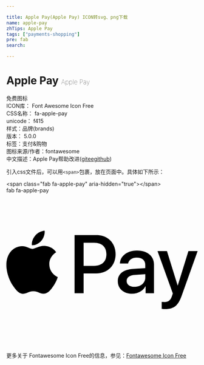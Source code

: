 ```yaml
---

title: Apple Pay(Apple Pay) ICON转svg、png下载
name: apple-pay
zhTips: Apple Pay
tags: ["payments-shopping"]
pre: fab
search: 

---
```


# Apple Pay  <small style="font-size: 60%;font-weight: 100">Apple Pay</small>


<div class="detail-page">
<p>
<span><span class="badge-success badge">免费图标</span> </span>
<br/>
<span>
ICON库：
<span class="badge-secondary badge">Font Awesome Icon Free</span> 
</span>
<br/>
<span>
CSS名称：
<span class="badge-secondary badge">fa-apple-pay</span> 
</span>
<br/>
<span>
unicode：
<span class="badge-secondary badge">f415</span> 
<copy-btn content='f415' btn-title=""></copy-btn>
<copy-btn :content='String.fromCodePoint(parseInt("f415", 16))' btn-title="复制U"></copy-btn>
</span><br/><span>样式：<span class="badge-light badge">品牌(brands)</span></span>
<br/>
<span>
版本：
<span class="badge-secondary badge">5.0.0</span> 
</span><br/><span>标签：<span class="badge-light badge"><router-link to="/tags/payments-shopping.html">支付&购物</router-link></span></span>
<br/>
<span>图标来源/作者：<span class="badge-light badge">fontawesome</span></span> 
<br/>
<span class="zh-detail">中文描述：<span class="badge-primary badge">Apple Pay</span><span class="help-link"><span>帮助改进</span>(<a href="https://gitee.com/liuwave/icon-helper/edit/master/json/fontawesome/brands/apple-pay.json" target="_blank" rel="noopener noreferrer">gitee</a><a href="https://github.com/liuwave/icon-helper/edit/master/json/fontawesome/brands/apple-pay.json" target="_blank" rel="noopener noreferrer">github</a></span>)</span><br/>
</p>
</div>
<div class="alert alert-dark">
  <i class="fab fa-apple-pay fa-xs"></i>
  <i class="fab fa-apple-pay fa-sm"></i>
  <i class="fab fa-apple-pay fa-lg"></i>
  <i class="fab fa-apple-pay fa-2x"></i>
  <i class="fab fa-apple-pay fa-3x"></i>
  <i class="fab fa-apple-pay fa-5x"></i>
  <i class="fab fa-apple-pay fa-7x"></i>
</div>
<div>
  <p>引入css文件后，可以用<code>&lt;span&gt;</code>包裹，放在页面中。具体如下所示：    
  </p>
  <div class="alert alert-primary" style="font-size: 14px">
    &lt;span class="fab fa-apple-pay" aria-hidden="true"&gt;&lt;/span&gt;
    <copy-btn content='<span class="fab fa-apple-pay" aria-hidden="true"></span>'></copy-btn>
  </div>
  <div class="alert alert-secondary">
    <i class="fab fa-apple-pay"
    style="font-size: 24px"
    aria-hidden="true"></i> fab fa-apple-pay
    <copy-btn content="fab fa-apple-pay" btn-title="复制图标名称"></copy-btn>
  </div>
</div>
<div id="svg" class="svg-wrap">
<svg xmlns="http://www.w3.org/2000/svg" viewBox="0 0 640 512"><path d="M116.9 158.5c-7.5 8.9-19.5 15.9-31.5 14.9-1.5-12 4.4-24.8 11.3-32.6 7.5-9.1 20.6-15.6 31.3-16.1 1.2 12.4-3.7 24.7-11.1 33.8m10.9 17.2c-17.4-1-32.3 9.9-40.5 9.9-8.4 0-21-9.4-34.8-9.1-17.9.3-34.5 10.4-43.6 26.5-18.8 32.3-4.9 80 13.3 106.3 8.9 13 19.5 27.3 33.5 26.8 13.3-.5 18.5-8.6 34.5-8.6 16.1 0 20.8 8.6 34.8 8.4 14.5-.3 23.6-13 32.5-26 10.1-14.8 14.3-29.1 14.5-29.9-.3-.3-28-10.9-28.3-42.9-.3-26.8 21.9-39.5 22.9-40.3-12.5-18.6-32-20.6-38.8-21.1m100.4-36.2v194.9h30.3v-66.6h41.9c38.3 0 65.1-26.3 65.1-64.3s-26.4-64-64.1-64h-73.2zm30.3 25.5h34.9c26.3 0 41.3 14 41.3 38.6s-15 38.8-41.4 38.8h-34.8V165zm162.2 170.9c19 0 36.6-9.6 44.6-24.9h.6v23.4h28v-97c0-28.1-22.5-46.3-57.1-46.3-32.1 0-55.9 18.4-56.8 43.6h27.3c2.3-12 13.4-19.9 28.6-19.9 18.5 0 28.9 8.6 28.9 24.5v10.8l-37.8 2.3c-35.1 2.1-54.1 16.5-54.1 41.5.1 25.2 19.7 42 47.8 42zm8.2-23.1c-16.1 0-26.4-7.8-26.4-19.6 0-12.3 9.9-19.4 28.8-20.5l33.6-2.1v11c0 18.2-15.5 31.2-36 31.2zm102.5 74.6c29.5 0 43.4-11.3 55.5-45.4L640 193h-30.8l-35.6 115.1h-.6L537.4 193h-31.6L557 334.9l-2.8 8.6c-4.6 14.6-12.1 20.3-25.5 20.3-2.4 0-7-.3-8.9-.5v23.4c1.8.4 9.3.7 11.6.7z"/></svg>
</div>
<detail full-name='fa-apple-pay'></detail>
    
<div><p>更多关于  Fontawesome Icon Free的信息，参见：<a target="_blank" href="https://iconhelper.cn/fontawesome.html">Fontawesome Icon Free</a>
</p></div>
